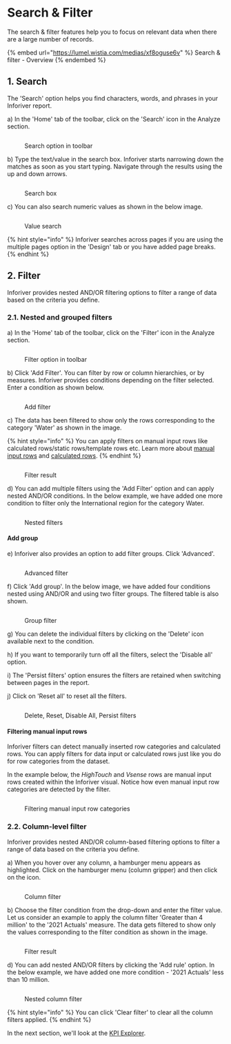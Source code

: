 # Search & Filter

The search & filter features help you to focus on relevant data when there are a large number of records.

{% embed url="https://lumel.wistia.com/medias/xf8oguse6v" %}
Search & filter - Overview
{% endembed %}

## 1. Search

The 'Search' option helps you find characters, words, and phrases in your Inforiver report.

a) In the 'Home' tab of the toolbar, click on the 'Search' icon in the Analyze section.

<figure><img src="../../../.gitbook/assets/Search (2).png" alt=""><figcaption><p>Search option in toolbar</p></figcaption></figure>

b) Type the text/value in the search box. Inforiver starts narrowing down the matches as soon as you start typing. Navigate through the results using the up and down arrows.

<figure><img src="../../../.gitbook/assets/SearchBox.png" alt=""><figcaption><p>Search box</p></figcaption></figure>

c) You can also search numeric values as shown in the below image.

<figure><img src="../../../.gitbook/assets/ValueSearch.png" alt=""><figcaption><p>Value search</p></figcaption></figure>

{% hint style="info" %}
Inforiver searches across pages if you are using the multiple pages option in the 'Design' tab or you have added page breaks.&#x20;
{% endhint %}

## 2. Filter

Inforiver provides nested AND/OR filtering options to filter a range of data based on the criteria you define.

### 2.1. Nested and grouped filters

a) In the 'Home' tab of the toolbar, click on the 'Filter' icon in the Analyze section.

<figure><img src="../../../.gitbook/assets/Filter.png" alt=""><figcaption><p>Filter option in toolbar</p></figcaption></figure>

b) Click 'Add Filter'. You can filter by row or column hierarchies, or by measures. Inforiver provides conditions depending on the filter selected. Enter a condition as shown below.

<figure><img src="../../../.gitbook/assets/Addfilter2.png" alt=""><figcaption><p>Add filter</p></figcaption></figure>

c) The data has been filtered to show only the rows corresponding to the category 'Water' as shown in the image.

{% hint style="info" %}
You can apply filters on manual input rows like calculated rows/static rows/template rows etc. Learn more about [manual input rows](../../4.-adding-business-logic-and-formulae/insert-manual-input-rows.md) and [calculated rows](../../4.-adding-business-logic-and-formulae/insert-calculated-rows/).
{% endhint %}

<figure><img src="../../../.gitbook/assets/FilterResult (2).png" alt=""><figcaption><p>Filter result</p></figcaption></figure>

d) You can add multiple filters using the 'Add Filter' option and can apply nested AND/OR conditions. In the below example, we have added one more condition to filter only the International region for the category Water.

<figure><img src="../../../.gitbook/assets/NestedFilters.png" alt=""><figcaption><p>Nested filters</p></figcaption></figure>

#### Add group

e) Inforiver also provides an option to add filter groups. Click 'Advanced'.&#x20;

<figure><img src="../../../.gitbook/assets/Advanced filter1.png" alt=""><figcaption><p>Advanced filter</p></figcaption></figure>

f) Click 'Add group'. In the below image, we have added four conditions nested using AND/OR and using two filter groups. The filtered table is also shown.

<figure><img src="../../../.gitbook/assets/GroupFilter (1).png" alt=""><figcaption><p>Group filter</p></figcaption></figure>

g) You can delete the individual filters by clicking on the 'Delete' icon available next to the condition.

h) If you want to temporarily turn off all the filters, select the 'Disable all' option.

i) The 'Persist filters' option ensures the filters are retained when switching between pages in the report.&#x20;

j) Click on 'Reset all' to reset all the filters.

<figure><img src="../../../.gitbook/assets/Delete1.png" alt=""><figcaption><p>Delete, Reset, Disable All, Persist filters</p></figcaption></figure>

#### Filtering manual input rows

Inforiver filters can detect manually inserted row categories and calculated rows. You can apply filters for data input or calculated rows just like you do for row categories from the dataset.

In the example below, the _HighTouch_ and _Vsense_ rows are manual input rows created within the Inforiver visual. Notice how even manual input row categories are detected by the filter.

<figure><img src="../../../.gitbook/assets/image (1) (1) (1) (1) (1) (1) (1) (1) (1) (1) (1) (1) (1) (1) (1) (1) (1) (1) (1) (1) (1) (1) (1) (1) (1) (1) (1) (1) (1) (1) (1) (1) (1) (1) (1) (1) (1) (1) (1) (1) (1) (1) (1) (1) (1) (1) (1) (1) (1) (1) (1) (1) (1) (1) (1) (1) (1) (1) (1) (1)  (10).png" alt=""><figcaption><p>Filtering manual input row categories</p></figcaption></figure>

### 2.2. Column-level filter

Inforiver provides nested AND/OR column-based filtering options to filter a range of data based on the criteria you define.&#x20;

a) When you hover over any column, a hamburger menu appears as highlighted. Click on the hamburger menu (column gripper) and then click on the<img src="../../../.gitbook/assets/image (842).png" alt="" data-size="line"> icon.

<figure><img src="../../../.gitbook/assets/Filter4.png" alt=""><figcaption><p>Column filter</p></figcaption></figure>

b) Choose the filter condition from the drop-down and enter the filter value. Let us consider an example to apply the column filter 'Greater than 4 million' to the '2021 Actuals' measure. The data gets filtered to show only the values corresponding to the filter condition as shown in the image.

<figure><img src="../../../.gitbook/assets/Filterresult2.png" alt=""><figcaption><p>Filter result</p></figcaption></figure>

d) You can add nested AND/OR filters by clicking the 'Add rule' option. In the below example, we have added one more condition - '2021 Actuals' less than 10 million.

<figure><img src="../../../.gitbook/assets/NEstedColumnFilter1.png" alt=""><figcaption><p>Nested column filter</p></figcaption></figure>

{% hint style="info" %}
You can click 'Clear filter' to clear all the column filters applied.
{% endhint %}

In the next section, we'll look at the [KPI Explorer](explorer.md).&#x20;
